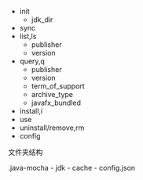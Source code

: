 - init
    - jdk_dir
- sync
- list,ls
    - publisher
    - version
- query,q
    - publisher
    - version
    - term_of_support
    - archive_type
    - javafx_bundled
- install,i
- use
- uninstall/remove,rm
- config



文件夹结构

.java-mocha
    - jdk
    - cache
    - config.json